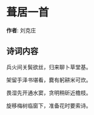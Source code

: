 # 葺居一首

**作者**: 刘克庄

## 诗词内容

兵火间关鬓欲丝，归来聊卜草堂基。

架留手泽书堪看，爨有躬耕米可炊。

畏湿先开通水窦，贪明稍斫近檐枝。

旋移梅树临窗下，准备花时要索诗。

